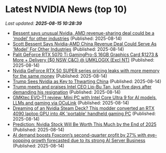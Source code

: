 # Latest NVIDIA News (top 10)
_Last updated: **2025-08-15 10:28:39**_

- [Bessent says unusual Nvidia, AMD revenue-sharing deal could be a ‘model’ for other industries](https://biztoc.com/x/358b01fa78d34622) (Published: 2025-08-14)
- [Scott Bessent Says Nvidia-AMD China Revenue Deal Could Serve As 'Model' For Other Industries](https://biztoc.com/x/c000102e254952e7) (Published: 2025-08-14)
- [Palit GeForce RTX 5070 Ti GamingPro-S 16GB Graphics Card $1273 & More + Delivery ($0 NSW C&C) @ UMKLOGIX (Excl NT)](https://www.ozbargain.com.au/node/919667) (Published: 2025-08-14)
- [Nvidia GeForce RTX 50 SUPER series pricing leaks with more memory for the same money](https://www.notebookcheck.net/Nvidia-GeForce-RTX-50-SUPER-series-pricing-leaks-with-more-memory-for-the-same-money.1086857.0.html) (Published: 2025-08-14)
- [Trump Sees Nvidia as Key to Thwarting China](https://biztoc.com/x/3582775e38582625) (Published: 2025-08-14)
- [Trump meets and praises Intel CEO Lip-Bu Tan, just five days after demanding his resignation](http://technode.com/2025/08/14/trump-meets-and-praises-intel-ceo-lip-bu-tan-just-five-days-after-demanding-his-resignation/) (Published: 2025-08-14)
- [GMKtec EVO-T1 review: Mini PC with Intel Core Ultra 9 for AI models, LLMs and gaming via OCuLink](https://www.notebookcheck.net/GMKtec-EVO-T1-review-Mini-PC-with-Intel-Core-Ultra-9-for-AI-models-LLMs-and-gaming-via-OCuLink.1086080.0.html) (Published: 2025-08-14)
- [Dreaming of an Nvidia Steam Deck? This modder converted an RTX 4090 laptop GPU into 4K 'portable' handheld gaming PC](https://www.pcgamer.com/hardware/handheld-gaming-pcs/dreaming-of-an-nvidia-steam-deck-this-modder-converted-an-rtx-4090-laptop-gpu-into-4k-portable-handheld-gaming-pc/) (Published: 2025-08-14)
- [Prediction: Nvidia Stock Will Be Worth This Much by the End of 2025](https://biztoc.com/x/92869e2badc5264f) (Published: 2025-08-14)
- [AI demand boosts Foxconn’s second-quarter profit by 27% with eye-popping growth forecasted due to its strong AI Server Business](https://www.patentlyapple.com/2025/08/ai-demand-boosts-foxconns-second-quarter-profit-by-27-with-eye-popping-growth-forecasted-due-to-its-strong-ai-server-busi.html) (Published: 2025-08-14)
